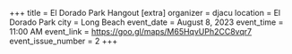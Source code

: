 +++
title = El Dorado Park Hangout
[extra]
organizer = djacu
location = El Dorado Park
city = Long Beach
event_date = August 8, 2023
event_time = 11:00 AM
event_link = https://goo.gl/maps/M65HqvUPh2CC8vqr7
event_issue_number = 2
+++